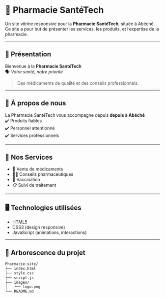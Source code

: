 # 💊 Pharmacie SantéTech

Un site vitrine responsive pour la **Pharmacie SantéTech**, située à Abéché.  
Ce site a pour but de présenter les services, les produits, et l’expertise de la pharmacie.

---

## 🏥 Présentation

Bienvenue à la **Pharmacie SantéTech**  
🗣️ *Votre santé, notre priorité*  

> Des médicaments de qualité et des conseils professionnels.

---

## 📌 À propos de nous

La Pharmacie SantéTech vous accompagne depuis **depuis à Abéché**  
✔️ Produits fiables  
✔️ Personnel attentionné  
✔️ Services professionnels

---

## 💼 Nos Services

- 💊 Vente de médicaments  
- 👨‍⚕️ Conseils pharmaceutiques  
- 💉 Vaccination  
- 📋 Suivi de traitement

---

## 🖥️ Technologies utilisées

- HTML5
- CSS3 (design responsive)
- JavaScript (animations, interactions)

---

## 📁 Arborescence du projet

```bash
Pharmacie-site/
├── index.html
├── style.css
├── script.js
├── images/
│   └── logo.png
└── README.md



